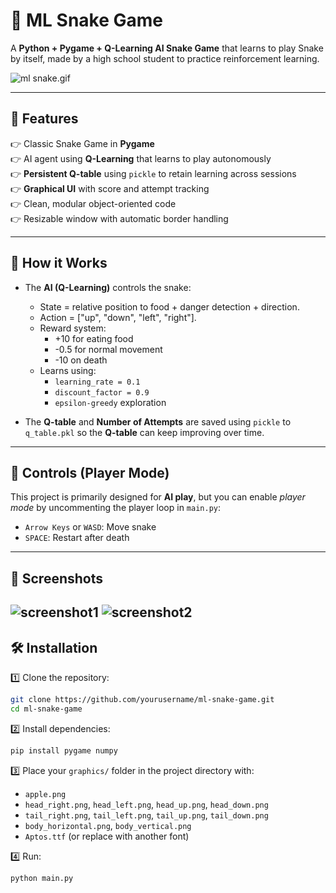 # 🐍 ML Snake Game

A **Python + Pygame + Q-Learning AI Snake Game** that learns to play Snake by itself, made by a high school student to practice reinforcement learning.

![ml snake.gif](https://i.ibb.co/VWrJfRXP/ml-snake.gif)

---

## 🚀 Features

👉 Classic Snake Game in **Pygame**\
👉 AI agent using **Q-Learning** that learns to play autonomously\
👉 **Persistent Q-table** using `pickle` to retain learning across sessions\
👉 **Graphical UI** with score and attempt tracking\
👉 Clean, modular object-oriented code\
👉 Resizable window with automatic border handling

---

## 🧠 How it Works

- The **AI (Q-Learning)** controls the snake:

  - State = relative position to food + danger detection + direction.
  - Action = ["up", "down", "left", "right"].
  - Reward system:
    - +10 for eating food
    - -0.5 for normal movement
    - -10 on death
  - Learns using:
    - `learning_rate = 0.1`
    - `discount_factor = 0.9`
    - `epsilon-greedy` exploration

- The **Q-table** and **Number of Attempts** are saved using `pickle` to `q_table.pkl` so the **Q-table** can keep improving over time.

---

## 🎯 Controls (Player Mode)

This project is primarily designed for **AI play**, but you can enable *player mode* by uncommenting the player loop in `main.py`:

- `Arrow Keys` or `WASD`: Move snake
- `SPACE`: Restart after death

---

## 📸 Screenshots

![screenshot1](https://i.ibb.co/277gx08b/image.png)
![screenshot2](https://i.ibb.co/gZymBqjf/image.png)
---

## 🛠 Installation

1️⃣ Clone the repository:

```bash
git clone https://github.com/yourusername/ml-snake-game.git
cd ml-snake-game
```

2️⃣ Install dependencies:

```bash
pip install pygame numpy
```

3️⃣ Place your `graphics/` folder in the project directory with:

- `apple.png`
- `head_right.png`, `head_left.png`, `head_up.png`, `head_down.png`
- `tail_right.png`, `tail_left.png`, `tail_up.png`, `tail_down.png`
- `body_horizontal.png`, `body_vertical.png`
- `Aptos.ttf` (or replace with another font)

4️⃣ Run:

```bash
python main.py
```